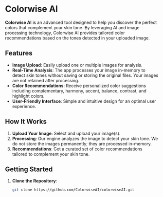 # Colorwise AI

**Colorwise AI** is an advanced tool designed to help you discover the perfect colors that complement your skin tone. By leveraging AI and image processing technology, Colorwise AI provides tailored color recommendations based on the tones detected in your uploaded image.

## Features

- **Image Upload**: Easily upload one or multiple images for analysis.
- **Real-Time Analysis**: The app processes your image in-memory to detect skin tones without saving or storing the original files. Your images are not retained after processing.
- **Color Recommendations**: Receive personalized color suggestions including complementary, harmony, accent, balance, contrast, and highlight colors.
- **User-Friendly Interface**: Simple and intuitive design for an optimal user experience.

## How It Works

1. **Upload Your Image**: Select and upload your image(s). 
2. **Processing**: Our engine analyzes the image to detect your skin tone. We do not store the images permanently; they are processed in-memory.
3. **Recommendations**: Get a curated set of color recommendations tailored to complement your skin tone.

## Getting Started

1. **Clone the Repository**:

   ```bash
   git clone https://github.com/ColorwiseAI/colorwiseAI.git
